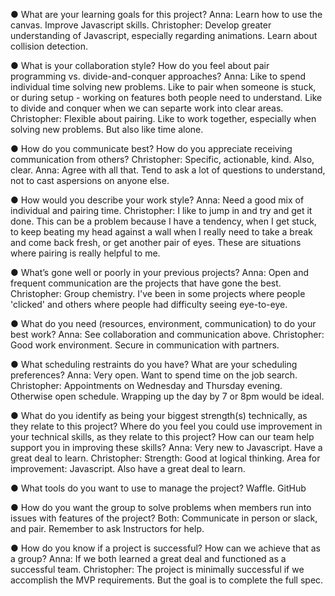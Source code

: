 ●	What are your learning goals for this project?
Anna: Learn how to use the canvas. Improve Javascript skills.
Christopher: Develop greater understanding of Javascript, especially regarding animations. Learn about
collision detection.


●	What is your collaboration style? How do you feel about pair programming vs. divide-and-conquer approaches?
Anna: Like to spend individual time solving new problems. Like to pair when someone is stuck, or during setup - working on features both people need to understand. Like to divide and conquer when we can separte work into clear areas.
Christopher: Flexible about pairing. Like to work together, especially when solving new problems. But also like time alone.

●	How do you communicate best? How do you appreciate receiving communication from others?
Christopher: Specific, actionable, kind. Also, clear.
Anna: Agree with all that. Tend to ask a lot of questions to understand, not to cast aspersions on anyone else.

●	How would you describe your work style?
Anna: Need a good mix of individual and pairing time.
Christopher: I like to jump in and try and get it done. This can be a problem because I have a tendency, when I get stuck, to keep beating my head against a wall when I really need to take a break and come back fresh, or get another pair of eyes. These are situations where pairing is really helpful to me.

●	What’s gone well or poorly in your previous projects?
Anna: Open and frequent communication are the projects that have gone the best.
Christopher: Group chemistry. I've been in some projects where people 'clicked' and others where people had difficulty seeing eye-to-eye.

●	What do you need (resources, environment, communication) to do your best work?
Anna: See collaboration and communication above.
Christopher: Good work environment. Secure in communication with partners.

●	What scheduling restraints do you have? What are your scheduling preferences?
Anna: Very open. Want to spend time on the job search.
Christopher: Appointments on Wednesday and Thursday evening. Otherwise open schedule. Wrapping up the day by 7 or 8pm would be ideal.

●	What do you identify as being your biggest strength(s) technically, as they relate to this project? Where do you feel you could use improvement in your technical skills, as they relate to this project? How can our team help support you in improving these skills?
Anna: Very new to Javascript. Have a great deal to learn.
Christopher: Strength: Good at logical thinking. Area for improvement: Javascript. Also have a great deal to learn.

●	What tools do you want to use to manage the project?
Waffle. GitHub

●	How do you want the group to solve problems when members run into issues with features of the project?
Both: Communicate in person or slack, and pair. Remember to ask Instructors for help.


●	How do you know if a project is successful? How can we achieve that as a group?
Anna: If we both learned a great deal and functioned as a successful team.
Christopher: The project is minimally successful if we accomplish the MVP requirements. But the goal is to complete the full spec.
